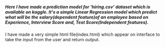 ##### Here I have made a prediction model for 'hiring.csv' dataset which is available on kaggle. It's a simple Linear Regression model which predict what will be the salary(dependent feature)of an employee based on Experience, Interview Score and, Test Score(Independent features).
I have made a very simple html file(index.html) which appear on interface to take the input from the user and return output.
